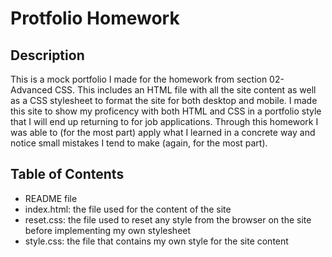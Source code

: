 # Protfolio Homework

## Description

This is a mock portfolio I made for the homework from section 02-Advanced CSS. This includes an HTML file with all the site content as well as a CSS stylesheet to format the site for both desktop and mobile. I made this site to show my proficency with both HTML and CSS in a portfolio style that I will end up returning to for job applications. Through this homework I was able to (for the most part) apply what I learned in a concrete way and notice small mistakes I tend to make (again, for the most part).

## Table of Contents

- README file
- index.html: the file used for the content of the site
- reset.css: the file used to reset any style from the browser on the site before implementing my own stylesheet
- style.css: the file that contains my own style for the site content